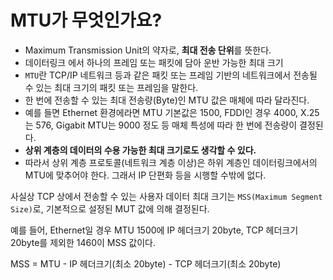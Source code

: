 # MTU가 무엇인가요?

- Maximum Transmission Unit의 약자로, **최대 전송 단위**를 뜻한다.
- 데이터링크 에서 하나의 프레임 또는 패킷에 담아 운반 가능한 최대 크기
- `MTU`란 TCP/IP 네트워크 등과 같은 패킷 또는 프레임 기반의 네트워크에서 전송될 수 있는 최대 크기의 패킷 또는 프레임을 말한다.
- 한 번에 전송할 수 있는 최대 전송량(Byte)인 MTU 값은 매체에 따라 달라진다.
- 예를 들면 Ethernet 환경에라면 MTU 기본값은 1500, FDDI인 경우 4000, X.25는 576, Gigabit MTU는 9000 정도 등 매체 특성에 따라 한 번에 전송량이 결정된다.
- **상위 계층의 데이터의 수용 가능한 최대 크기로도 생각할 수 있다.**
- 따라서 상위 계층 프로토콜(네트워크 계층 이상)은 하위 계층인 데이터링크에서의 MTU에 맞추어야 한다. 그래서 IP 단편화 등을 시행할 수밖에 없다.

사실상 TCP 상에서 전송할 수 있는 사용자 데이터 최대 크기는 `MSS(Maximum Segment Size)`로, 기본적으로 설정된 MUT 값에 의해 결정된다.

예를 들어, Ethernet일 경우 MTU 1500에 IP 헤더크기 20byte, TCP 헤더크기 20byte를 제외한 1460이 MSS 값이다.

MSS = MTU - IP 헤더크기(최소 20byte) - TCP 헤더크기(최소 20byte)